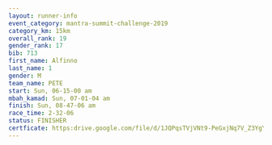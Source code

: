 ```yaml
---
layout: runner-info 
event_category: mantra-summit-challenge-2019 
category_km: 15km 
overall_rank: 19
gender_rank: 17
bib: 713
first_name: Alfinno
last_name: 1
gender: M
team_name: PETE
start: Sun, 06-15-00 am
mbah_kamad: Sun, 07-01-04 am
finish: Sun, 08-47-06 am
race_time: 2-32-06
status: FINISHER
certficate: https:drive.google.com/file/d/1JQPqsTVjVNt9-PeGxjNq7V_Z3YgYCr2L/view?usp=sharing
---
```

